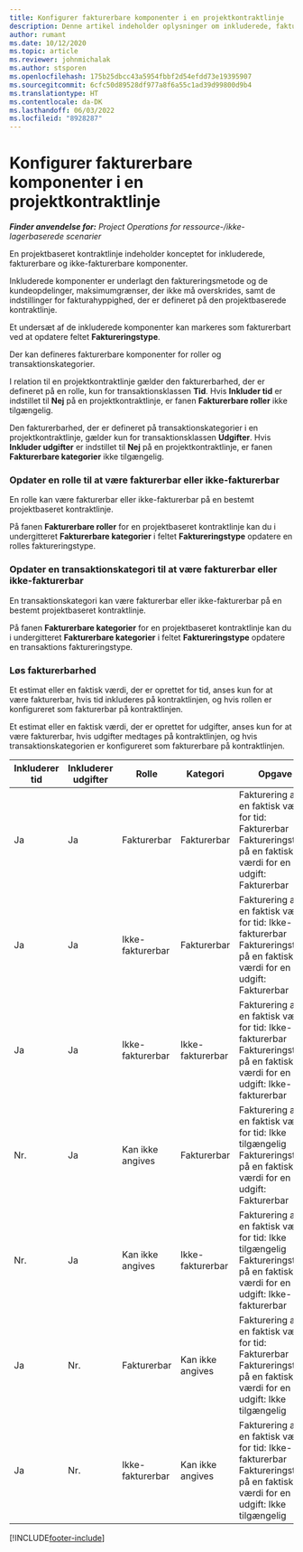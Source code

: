 ```yaml
---
title: Konfigurer fakturerbare komponenter i en projektkontraktlinje
description: Denne artikel indeholder oplysninger om inkluderede, fakturerbare og ikke-fakturerbare komponenter på kontraktlinjer.
author: rumant
ms.date: 10/12/2020
ms.topic: article
ms.reviewer: johnmichalak
ms.author: stsporen
ms.openlocfilehash: 175b25dbcc43a5954fbbf2d54efdd73e19395907
ms.sourcegitcommit: 6cfc50d89528df977a8f6a55c1ad39d99800d9b4
ms.translationtype: HT
ms.contentlocale: da-DK
ms.lasthandoff: 06/03/2022
ms.locfileid: "8928287"
---
```

# <a name="configure-chargeable-components-of-a-project-contract-line"></a>Konfigurer fakturerbare komponenter i en projektkontraktlinje

_**Finder anvendelse for:** Project Operations for ressource-/ikke-lagerbaserede scenarier_

En projektbaseret kontraktlinje indeholder konceptet for inkluderede, fakturerbare og ikke-fakturerbare komponenter.

Inkluderede komponenter er underlagt den faktureringsmetode og de kundeopdelinger, maksimumgrænser, der ikke må overskrides, samt de indstillinger for fakturahyppighed, der er defineret på den projektbaserede kontraktlinje.

Et undersæt af de inkluderede komponenter kan markeres som fakturerbart ved at opdatere feltet **Faktureringstype**.

Der kan defineres fakturerbare komponenter for roller og transaktionskategorier.

I relation til en projektkontraktlinje gælder den fakturerbarhed, der er defineret på en rolle, kun for transaktionsklassen **Tid**. Hvis **Inkluder tid** er indstillet til **Nej** på en projektkontraktlinje, er fanen **Fakturerbare roller** ikke tilgængelig.

Den fakturerbarhed, der er defineret på transaktionskategorier i en projektkontraktlinje, gælder kun for transaktionsklassen **Udgifter**. Hvis **Inkluder udgifter** er indstillet til **Nej** på en projektkontraktlinje, er fanen **Fakturerbare kategorier** ikke tilgængelig.

### <a name="update-a-role-to-be-chargeable-or-non-chargeable"></a>Opdater en rolle til at være fakturerbar eller ikke-fakturerbar

En rolle kan være fakturerbar eller ikke-fakturerbar på en bestemt projektbaseret kontraktlinje.

På fanen **Fakturerbare roller** for en projektbaseret kontraktlinje kan du i undergitteret **Fakturerbare kategorier** i feltet **Faktureringstype** opdatere en rolles faktureringstype.

### <a name="update-a-transaction-category-to-be-chargeable-or-non-chargeable"></a>Opdater en transaktionskategori til at være fakturerbar eller ikke-fakturerbar

En transaktionskategori kan være fakturerbar eller ikke-fakturerbar på en bestemt projektbaseret kontraktlinje.

På fanen **Fakturerbare kategorier** for en projektbaseret kontraktlinje kan du i undergitteret **Fakturerbare kategorier** i feltet **Faktureringstype** opdatere en transaktions faktureringstype.

### <a name="resolve-chargeability"></a>Løs fakturerbarhed

Et estimat eller en faktisk værdi, der er oprettet for tid, anses kun for at være fakturerbar, hvis tid inkluderes på kontraktlinjen, og hvis rollen er konfigureret som fakturerbar på kontraktlinjen.

Et estimat eller en faktisk værdi, der er oprettet for udgifter, anses kun for at være fakturerbar, hvis udgifter medtages på kontraktlinjen, og hvis transaktionskategorien er konfigureret som fakturerbare på kontraktlinjen.

| Inkluderer tid | Inkluderer udgifter | Rolle | Kategori | Opgave |
| --- | --- | --- | --- | --- |
| Ja | Ja | Fakturerbar | Fakturerbar | Fakturering af en faktisk værdi for tid: Fakturerbar </br>Faktureringstype på en faktisk værdi for en udgift: Fakturerbar |
| Ja | Ja | Ikke-fakturerbar | Fakturerbar | Fakturering af en faktisk værdi for tid: Ikke-fakturerbar </br>Faktureringstype på en faktisk værdi for en udgift: Fakturerbar |
| Ja | Ja | Ikke-fakturerbar | Ikke-fakturerbar | Fakturering af en faktisk værdi for tid: Ikke-fakturerbar </br>Faktureringstype på en faktisk værdi for en udgift: Ikke-fakturerbar |
| Nr. | Ja | Kan ikke angives | Fakturerbar | Fakturering af en faktisk værdi for tid: Ikke tilgængelig </br>Faktureringstype på en faktisk værdi for en udgift: Fakturerbar |
| Nr. | Ja | Kan ikke angives | Ikke-fakturerbar | Fakturering af en faktisk værdi for tid: Ikke tilgængelig </br>Faktureringstype på en faktisk værdi for en udgift: Ikke-fakturerbar |
| Ja | Nr. | Fakturerbar | Kan ikke angives | Fakturering af en faktisk værdi for tid: Fakturerbar </br>Faktureringstype på en faktisk værdi for en udgift: Ikke tilgængelig |
| Ja | Nr. | Ikke-fakturerbar | Kan ikke angives | Fakturering af en faktisk værdi for tid: Ikke-fakturerbar </br> Faktureringstype på en faktisk værdi for en udgift: Ikke tilgængelig |


[!INCLUDE[footer-include](../includes/footer-banner.md)]
